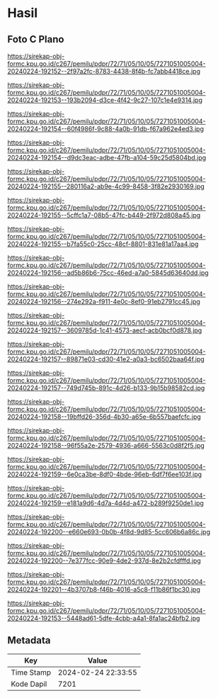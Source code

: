 # Hasil

## Foto C Plano

https://sirekap-obj-formc.kpu.go.id/c267/pemilu/pdpr/72/71/05/10/05/7271051005004-20240224-192152--2f97a2fc-8783-4438-8f4b-fc7abb4418ce.jpg

https://sirekap-obj-formc.kpu.go.id/c267/pemilu/pdpr/72/71/05/10/05/7271051005004-20240224-192153--193b2094-d3ce-4f42-9c27-107c1e4e9314.jpg

https://sirekap-obj-formc.kpu.go.id/c267/pemilu/pdpr/72/71/05/10/05/7271051005004-20240224-192154--60f4986f-9c88-4a0b-91db-f67a962e4ed3.jpg

https://sirekap-obj-formc.kpu.go.id/c267/pemilu/pdpr/72/71/05/10/05/7271051005004-20240224-192154--d9dc3eac-adbe-47fb-a104-59c25d5804bd.jpg

https://sirekap-obj-formc.kpu.go.id/c267/pemilu/pdpr/72/71/05/10/05/7271051005004-20240224-192155--280116a2-ab9e-4c99-8458-3f82e2930169.jpg

https://sirekap-obj-formc.kpu.go.id/c267/pemilu/pdpr/72/71/05/10/05/7271051005004-20240224-192155--5cffc1a7-08b5-47fc-b449-2f972d808a45.jpg

https://sirekap-obj-formc.kpu.go.id/c267/pemilu/pdpr/72/71/05/10/05/7271051005004-20240224-192155--b7fa55c0-25cc-48cf-8801-831e81a17aa4.jpg

https://sirekap-obj-formc.kpu.go.id/c267/pemilu/pdpr/72/71/05/10/05/7271051005004-20240224-192156--ad5b86b6-75cc-46ed-a7a0-5845d63640dd.jpg

https://sirekap-obj-formc.kpu.go.id/c267/pemilu/pdpr/72/71/05/10/05/7271051005004-20240224-192156--274e292a-f911-4e0c-8ef0-91eb2791cc45.jpg

https://sirekap-obj-formc.kpu.go.id/c267/pemilu/pdpr/72/71/05/10/05/7271051005004-20240224-192157--3609785d-1c41-4573-aecf-acb0bcf0d878.jpg

https://sirekap-obj-formc.kpu.go.id/c267/pemilu/pdpr/72/71/05/10/05/7271051005004-20240224-192157--89871e03-cd30-41e2-a0a3-bc6502baa64f.jpg

https://sirekap-obj-formc.kpu.go.id/c267/pemilu/pdpr/72/71/05/10/05/7271051005004-20240224-192157--749d745b-891c-4d26-b133-9b15b98582cd.jpg

https://sirekap-obj-formc.kpu.go.id/c267/pemilu/pdpr/72/71/05/10/05/7271051005004-20240224-192158--19bffd26-356d-4b30-a65e-6b557baefcfc.jpg

https://sirekap-obj-formc.kpu.go.id/c267/pemilu/pdpr/72/71/05/10/05/7271051005004-20240224-192158--96f55a2e-2579-4936-a666-5563c0d8f2f5.jpg

https://sirekap-obj-formc.kpu.go.id/c267/pemilu/pdpr/72/71/05/10/05/7271051005004-20240224-192159--6e0ca3be-8df0-4bde-96eb-6df7f6ee103f.jpg

https://sirekap-obj-formc.kpu.go.id/c267/pemilu/pdpr/72/71/05/10/05/7271051005004-20240224-192159--e181a9d6-4d7a-4d4d-a472-b289f9250de1.jpg

https://sirekap-obj-formc.kpu.go.id/c267/pemilu/pdpr/72/71/05/10/05/7271051005004-20240224-192200--e660e693-0b0b-4f8d-9d85-5cc606b6a86c.jpg

https://sirekap-obj-formc.kpu.go.id/c267/pemilu/pdpr/72/71/05/10/05/7271051005004-20240224-192200--7e377fcc-90e9-4de2-937d-8e2b2cfdfffd.jpg

https://sirekap-obj-formc.kpu.go.id/c267/pemilu/pdpr/72/71/05/10/05/7271051005004-20240224-192201--4b3707b8-f46b-4016-a5c8-f11b86f1bc30.jpg

https://sirekap-obj-formc.kpu.go.id/c267/pemilu/pdpr/72/71/05/10/05/7271051005004-20240224-192153--5448ad61-5dfe-4cbb-a4a1-8fa1ac24bfb2.jpg


## Metadata

| Key        | Value               |
| ---------- | ------------------- |
| Time Stamp | 2024-02-24 22:33:55 |
| Kode Dapil | 7201                |




